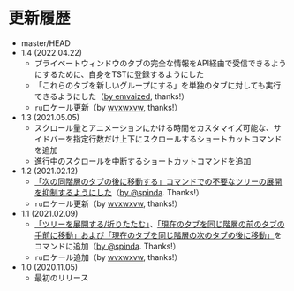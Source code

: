 # 更新履歴

 - master/HEAD
 - 1.4 (2022.04.22)
   * プライベートウィンドウのタブの完全な情報をAPI経由で受信できるようにするために、自身をTSTに登録するようにした
   * 「これらのタブを新しいグループにする」を単独のタブに対しても実行できるようにした（[by emvaized](https://github.com/piroor/tst-more-tree-commands/pull/18), thanks!）
   * `ru`ロケール更新（by [wvxwxvw](https://github.com/wvxwxvw), thanks!）
 - 1.3 (2021.05.05)
   * スクロール量とアニメーションにかける時間をカスタマイズ可能な、サイドバーを指定行数だけ上下にスクロールするショートカットコマンドを追加
   * 進行中のスクロールを中断するショートカットコマンドを追加
 - 1.2 (2021.02.12)
   * [「次の同階層のタブの後に移動する」コマンドでの不要なツリーの展開を抑制するようにした](https://github.com/piroor/tst-more-tree-commands/pull/7)（[by @spinda](https://github.com/spinda). Thanks!）
   * `ru`ロケール更新（by [wvxwxvw](https://github.com/wvxwxvw), thanks!）
 - 1.1 (2021.02.09)
   * [「ツリーを展開する/折りたたむ」](https://github.com/piroor/tst-more-tree-commands/pull/6)、[「現在のタブを同じ階層の前のタブの手前に移動」および「現在のタブを同じ階層の次のタブの後に移動」](https://github.com/piroor/tst-more-tree-commands/pull/5)をコマンドに追加（[by @spinda](https://github.com/spinda). Thanks!）
   * `ru`ロケール追加（by [wvxwxvw](https://github.com/wvxwxvw), thanks!）
 - 1.0 (2020.11.05)
   * 最初のリリース
